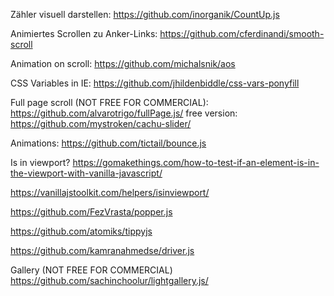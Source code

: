 Zähler visuell darstellen:
https://github.com/inorganik/CountUp.js

Animiertes Scrollen zu Anker-Links:
https://github.com/cferdinandi/smooth-scroll

Animation on scroll:
https://github.com/michalsnik/aos

CSS Variables in IE:
https://github.com/jhildenbiddle/css-vars-ponyfill

Full page scroll (NOT FREE FOR COMMERCIAL):
https://github.com/alvarotrigo/fullPage.js/
free version:
https://github.com/mystroken/cachu-slider/

Animations:
https://github.com/tictail/bounce.js

Is in viewport?
https://gomakethings.com/how-to-test-if-an-element-is-in-the-viewport-with-vanilla-javascript/

https://vanillajstoolkit.com/helpers/isinviewport/




https://github.com/FezVrasta/popper.js

https://github.com/atomiks/tippyjs

https://github.com/kamranahmedse/driver.js


Gallery (NOT FREE FOR COMMERCIAL)
https://github.com/sachinchoolur/lightgallery.js/
